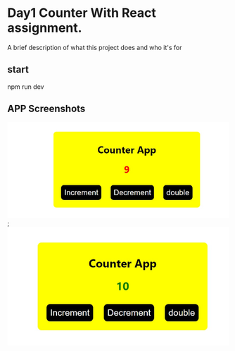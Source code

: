 # Day1 Counter With React assignment.

A brief description of what this project does and who it's for


## start

npm run dev

## APP  Screenshots

![](/ass1//day22/images/ass2img1.png);
![](/ass1/day22/images/ass2img2.png)

